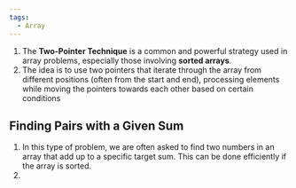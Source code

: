 ```yaml
---
tags:
  - Array
---
```

1. The **Two-Pointer Technique** is a common and powerful strategy used in array problems, especially those involving **sorted arrays**. 
2. The idea is to use two pointers that iterate through the array from different positions (often from the start and end), processing elements while moving the pointers towards each other based on certain conditions

## Finding Pairs with a Given Sum

1. In this type of problem, we are often asked to find two numbers in an array that add up to a specific target sum. This can be done efficiently if the array is sorted. 
2. 